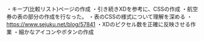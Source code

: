 ・キープ(比較リスト)ページの作成
    ・引き続きXDを参考に、CSSの作成
    ・航空券の表の部分の作成を行なった。
        ・表のCSSの様式について理解を深める
        ・https://www.sejuku.net/blog/57841
        ・XDのピクセル数を正確に反映させる作業
    ・細かなアイコンやボタンの作成

